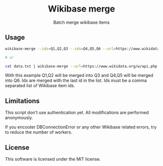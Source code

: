 <div align="center">

# Wikibase merge

Batch merge wikibase items

</div>

## Usage

```sh
wikibase-merge --ids=Q1,Q2,Q3 --ids=Q4,Q5,Q6 --url=https://www.wikidata.org/w/api.php --workers=4

# or 

cat data.txt | wikibase-merge --url=https://www.wikidata.org/w/api.php --workers=4
```

With this example Q1,Q2 will be merged into Q3 and Q4,Q5 will be merged into Q6. Ids are merged with the last id in the list. Ids must be a comma separated list of Wikibase item ids.

## Limitations

This script don't use authentication yet. All modifications are performed anonymously.

If you encouter DBConnectionError or any other Wikibase related errors, try to reduce the number of workers.

## License

This software is licensed under the MIT license.